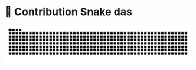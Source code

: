 # 🐍 Contribution Snake das

![Snake animation](https://raw.githubusercontent.com/Kartikmhatre/Kartikmhatre/output/snake.svg)

